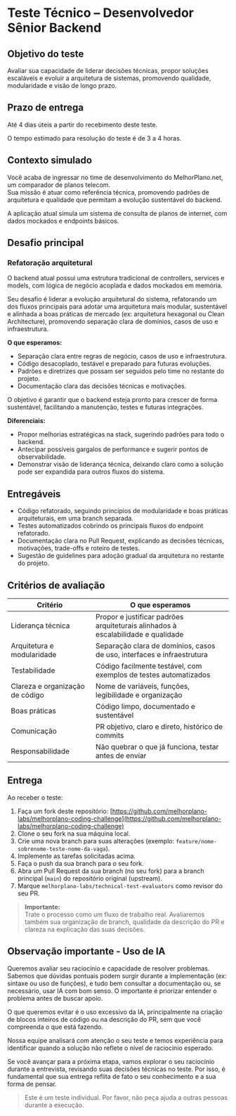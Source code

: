 # Teste Técnico – Desenvolvedor Sênior Backend

## Objetivo do teste

Avaliar sua capacidade de liderar decisões técnicas, propor soluções escaláveis e evoluir a arquitetura de sistemas, promovendo qualidade, modularidade e visão de longo prazo.

## Prazo de entrega

Até 4 dias úteis a partir do recebimento deste teste.

O tempo estimado para resolução do teste é de 3 a 4 horas.

## Contexto simulado

Você acaba de ingressar no time de desenvolvimento do MelhorPlano.net, um comparador de planos telecom.  
Sua missão é atuar como referência técnica, promovendo padrões de arquitetura e qualidade que permitam a evolução sustentável do backend.

A aplicação atual simula um sistema de consulta de planos de internet, com dados mockados e endpoints básicos.

## Desafio principal

### Refatoração arquitetural

O backend atual possui uma estrutura tradicional de controllers, services e models, com lógica de negócio acoplada e dados mockados em memória.

Seu desafio é liderar a evolução arquitetural do sistema, refatorando um dos fluxos principais para adotar uma arquitetura mais modular, sustentável e alinhada a boas práticas de mercado (ex: arquitetura hexagonal ou Clean Architecture), promovendo separação clara de domínios, casos de uso e infraestrutura.

**O que esperamos:**

- Separação clara entre regras de negócio, casos de uso e infraestrutura.
- Código desacoplado, testável e preparado para futuras evoluções.
- Padrões e diretrizes que possam ser seguidos pelo time no restante do projeto.
- Documentação clara das decisões técnicas e motivações.

O objetivo é garantir que o backend esteja pronto para crescer de forma sustentável, facilitando a manutenção, testes e futuras integrações.

**Diferenciais:**

- Propor melhorias estratégicas na stack, sugerindo padrões para todo o backend.
- Antecipar possíveis gargalos de performance e sugerir pontos de observabilidade.
- Demonstrar visão de liderança técnica, deixando claro como a solução pode ser expandida para outros fluxos do sistema.

## Entregáveis

- Código refatorado, seguindo princípios de modularidade e boas práticas arquiteturais, em uma branch separada.
- Testes automatizados cobrindo os principais fluxos do endpoint refatorado.
- Documentação clara no Pull Request, explicando as decisões técnicas, motivações, trade-offs e roteiro de testes.
- Sugestão de guidelines para adoção gradual da arquitetura no restante do projeto.

## Critérios de avaliação

| Critério                        | O que esperamos                                                                  |
| ------------------------------- | -------------------------------------------------------------------------------- |
| Liderança técnica               | Propor e justificar padrões arquiteturais alinhados à escalabilidade e qualidade |
| Arquitetura e modularidade      | Separação clara de domínios, casos de uso, interfaces e infraestrutura           |
| Testabilidade                   | Código facilmente testável, com exemplos de testes automatizados                 |
| Clareza e organização de código | Nome de variáveis, funções, legibilidade e organização                           |
| Boas práticas                   | Código limpo, documentado e sustentável                                          |
| Comunicação                     | PR objetivo, claro e direto, histórico de commits                                |
| Responsabilidade                | Não quebrar o que já funciona, testar antes de enviar                            |

## Entrega

Ao receber o teste:

1. Faça um fork deste repositório: [https://github.com/melhorplano-labs/melhorplano-coding-challenge](https://github.com/melhorplano-labs/melhorplano-coding-challenge)
2. Clone o seu fork na sua máquina local.
3. Crie uma nova branch para suas alterações (exemplo: `feature/nome-sobrenome-teste-nome-da-vaga`).
4. Implemente as tarefas solicitadas acima.
5. Faça o push da sua branch para o seu fork.
6. Abra um Pull Request da sua branch (no seu fork) para a branch principal (`main`) do repositório original (upstream).
7. Marque `melhorplano-labs/technical-test-evaluators` como revisor do seu PR.

> **Importante:**  
> Trate o processo como um fluxo de trabalho real. Avaliaremos também sua organização de branch, qualidade da descrição do PR e clareza na explicação das suas decisões.

## Observação importante - Uso de IA

Queremos avaliar seu raciocínio e capacidade de resolver problemas. Sabemos que dúvidas pontuais podem surgir durante a implementação (ex: sintaxe ou uso de funções), e tudo bem consultar a documentação ou, se necessário, usar IA com bom senso. O importante é priorizar entender o problema antes de buscar apoio.

O que queremos evitar é o uso excessivo da IA, principalmente na criação de blocos inteiros de código ou na descrição do PR, sem que você compreenda o que está fazendo.

Nossa equipe analisará com atenção o seu teste e temos experiência para identificar quando a solução não reflete o nível de raciocínio esperado.

Se você avançar para a próxima etapa, vamos explorar o seu raciocínio durante a entrevista, revisando suas decisões técnicas no teste. Por isso, é fundamental que sua entrega reflita de fato o seu conhecimento e a sua forma de pensar.

> Este é um teste individual. Por favor, não peça ajuda a outras pessoas durante a execução.
